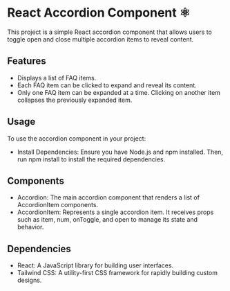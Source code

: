 # React Accordion Component ⚛︎

This project is a simple React accordion component that allows users to toggle open and close multiple accordion items to reveal content.

## Features

- Displays a list of FAQ items.
- Each FAQ item can be clicked to expand and reveal its content.
- Only one FAQ item can be expanded at a time. Clicking on another item collapses the previously expanded item.

## Usage

To use the accordion component in your project:

- Install Dependencies: Ensure you have Node.js and npm installed. Then, run npm install to install the required dependencies.

## Components

- Accordion: The main accordion component that renders a list of AccordionItem components.
- AccordionItem: Represents a single accordion item. It receives props such as item, num, onToggle, and open to manage its state and behavior.

## Dependencies

- React: A JavaScript library for building user interfaces.
- Tailwind CSS: A utility-first CSS framework for rapidly building custom designs.
